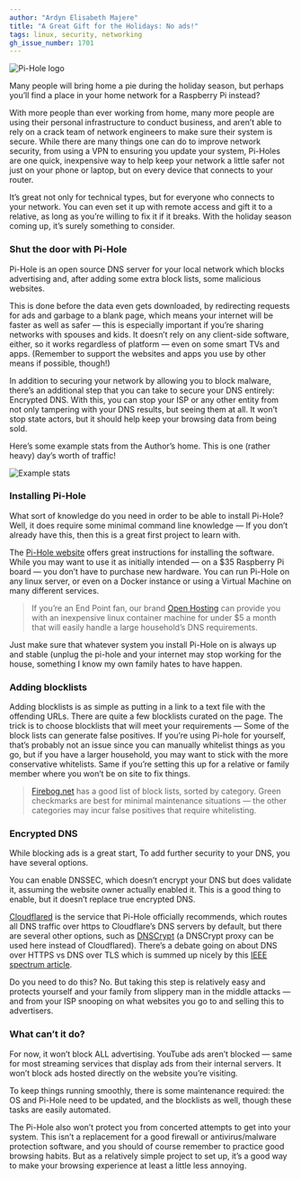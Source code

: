 ```yaml
---
author: "Ardyn Elisabeth Majere"
title: "A Great Gift for the Holidays: No ads!"
tags: linux, security, networking
gh_issue_number: 1701
---
```


![Pi-Hole logo](/blog/2020/12/03/pihole-great-holiday-gift/pihole-logo.png)

Many people will bring home a pie during the holiday season, but perhaps you’ll find a place in your home network for a Raspberry Pi instead?

With more people than ever working from home, many more people are using their personal infrastructure to conduct business, and aren’t able to rely on a crack team of network engineers to make sure their system is secure. While there are many things one can do to improve network security, from using a VPN to ensuring you update your system, Pi-Holes are one quick, inexpensive way to help keep your network a little safer not just on your phone or laptop, but on every device that connects to your router.

It’s great not only for technical types, but for everyone who connects to your network. You can even set it up with remote access and gift it to a relative, as long as you’re willing to fix it if it breaks. With the holiday season coming up, it’s surely something to consider.

### Shut the door with Pi-Hole

Pi-Hole is an open source DNS server for your local network which blocks advertising and, after adding some extra block lists, some malicious websites.

This is done before the data even gets downloaded, by redirecting requests for ads and garbage to a blank page, which means your internet will be faster as well as safer — this is especially important if you’re sharing networks with spouses and kids. It doesn’t rely on any client-side software, either, so it works regardless of platform — even on some smart TVs and apps. (Remember to support the websites and apps you use by other means if possible, though!)

In addition to securing your network by allowing you to block malware, there’s an additional step that you can take to secure your DNS entirely: Encrypted DNS. With this, you can stop your ISP or any other entity from not only tampering with your DNS results, but seeing them at all. It won’t stop state actors, but it should help keep your browsing data from being sold.

Here’s some example stats from the Author’s home. This is one (rather heavy) day’s worth of traffic!

![Example stats](/blog/2020/12/03/pihole-great-holiday-gift/example-display.png)

### Installing Pi-Hole

What sort of knowledge do you need in order to be able to install Pi-Hole? Well, it does require some minimal command line knowledge — If you don’t already have this, then this is a great first project to learn with.

The [Pi-Hole website](https://pi-hole.net/) offers great instructions for installing the software. While you may want to use it as initially intended — on a $35 Raspberry Pi board — you don’t have to purchase new hardware. You can run Pi-Hole on any linux server, or even on a Docker instance or using a Virtual Machine on many different services. 

> If you’re an End Point fan, our brand [Open Hosting](https://www.openhosting.com/) can provide you with an inexpensive linux container machine for under $5 a month that will easily handle a large household’s DNS requirements.

Just make sure that whatever system you install Pi-Hole on is always up and stable (unplug the pi-hole and your internet may stop working for the house, something I know my own family hates to have happen.

### Adding blocklists

Adding blocklists is as simple as putting in a link to a text file with the offending URLs. There are quite a few blocklists curated on the page. The trick is to choose blocklists that will meet your requirements — Some of the block lists can generate false positives. If you’re using Pi-hole for yourself, that’s probably not an issue since you can manually whitelist things as you go, but if you have a larger household, you may want to stick with the more conservative whitelists. Same if you’re setting this up for a relative or family member where you won’t be on site to fix things.

> [Firebog.net](https://firebog.net/) has a good list of block lists, sorted by category. Green checkmarks are best for minimal maintenance situations — the other categories may incur false positives that require whitelisting.

### Encrypted DNS

While blocking ads is a great start, To add further security to your DNS, you have several options.

You can enable DNSSEC, which doesn’t encrypt your DNS but does validate it, assuming the website owner actually enabled it. This is a good thing to enable, but it doesn’t replace true encrypted DNS. 

[Cloudflared](https://docs.pi-hole.net/guides/dns-over-https/) is the service that Pi-Hole officially recommends, which routes all DNS traffic over https to Cloudflare’s DNS servers by default, but there are several other options, such as [DNSCrypt](https://www.dnscrypt.org/) (a DNSCrypt proxy can be used here instead of Cloudflared). There’s a debate going on about DNS over HTTPS vs DNS over TLS which is summed up nicely by this [IEEE spectrum article](https://spectrum.ieee.org/tech-talk/telecom/security/the-fight-over-encrypted-dns-boils-over).

Do you need to do this? No. But taking this step is relatively easy and protects yourself and your family from slippery man in the middle attacks — and from your ISP snooping on what websites you go to and selling this to advertisers.

### What can’t it do?

For now, it won’t block ALL advertising. YouTube ads aren’t blocked — same for most streaming services that display ads from their internal servers. It won’t block ads hosted directly on the website you’re visiting. 

To keep things running smoothly, there is some maintenance required: the OS and Pi-Hole need to be updated, and the blocklists as well, though these tasks are easily automated.

The Pi-Hole also won’t protect you from concerted attempts to get into your system. This isn’t a replacement for a good firewall or antivirus/​malware protection software, and you should of course remember to practice good browsing habits. But as a relatively simple project to set up, it’s a good way to make your browsing experience at least a little less annoying.  
